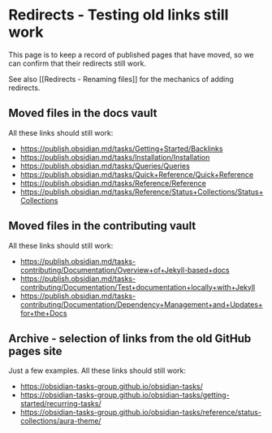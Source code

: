 # Redirects - Testing old links still work

This page is to keep a record of published pages that have moved, so we can confirm that their redirects still work.

See also [[Redirects - Renaming files]] for the mechanics of adding redirects.

## Moved files in the docs vault

All these links should still work:

- <https://publish.obsidian.md/tasks/Getting+Started/Backlinks>
- <https://publish.obsidian.md/tasks/Installation/Installation>
- <https://publish.obsidian.md/tasks/Queries/Queries>
- <https://publish.obsidian.md/tasks/Quick+Reference/Quick+Reference>
- <https://publish.obsidian.md/tasks/Reference/Reference>
- <https://publish.obsidian.md/tasks/Reference/Status+Collections/Status+Collections>

## Moved files in the contributing vault

All these links should still work:

- <https://publish.obsidian.md/tasks-contributing/Documentation/Overview+of+Jekyll-based+docs>
- <https://publish.obsidian.md/tasks-contributing/Documentation/Test+documentation+locally+with+Jekyll>
- <https://publish.obsidian.md/tasks-contributing/Documentation/Dependency+Management+and+Updates+for+the+Docs>

## Archive - selection of links from the old GitHub pages site

Just a few examples. All these links should still work:

- <https://obsidian-tasks-group.github.io/obsidian-tasks/>
- <https://obsidian-tasks-group.github.io/obsidian-tasks/getting-started/recurring-tasks/>
- <https://obsidian-tasks-group.github.io/obsidian-tasks/reference/status-collections/aura-theme/>
